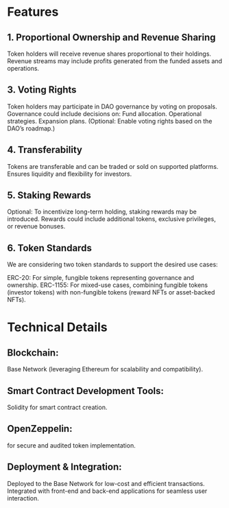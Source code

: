 # Features
## 1. Proportional Ownership and Revenue Sharing
Token holders will receive revenue shares proportional to their holdings.
Revenue streams may include profits generated from the funded assets and operations.

## 3. Voting Rights
Token holders may participate in DAO governance by voting on proposals.
Governance could include decisions on:
Fund allocation.
Operational strategies.
Expansion plans.
(Optional: Enable voting rights based on the DAO’s roadmap.)

## 4. Transferability
Tokens are transferable and can be traded or sold on supported platforms.
Ensures liquidity and flexibility for investors.

## 5. Staking Rewards
Optional: To incentivize long-term holding, staking rewards may be introduced.
Rewards could include additional tokens, exclusive privileges, or revenue bonuses.

## 6. Token Standards
We are considering two token standards to support the desired use cases:

ERC-20: For simple, fungible tokens representing governance and ownership.
ERC-1155: For mixed-use cases, combining fungible tokens (investor tokens) with non-fungible tokens (reward NFTs or asset-backed NFTs).

# Technical Details

## Blockchain: 
Base Network (leveraging Ethereum for scalability and compatibility).

## Smart Contract Development Tools:
Solidity for smart contract creation.

## OpenZeppelin:
for secure and audited token implementation.

## Deployment & Integration:
Deployed to the Base Network for low-cost and efficient transactions.
Integrated with front-end and back-end applications for seamless user interaction.
